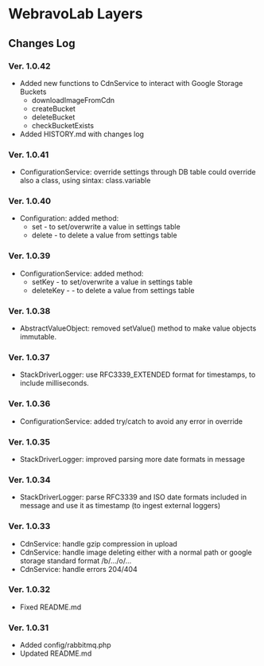 # WebravoLab Layers

## Changes Log

### Ver. 1.0.42

* Added new functions to CdnService to interact with Google Storage Buckets
    * downloadImageFromCdn
    * createBucket
    * deleteBucket
    * checkBucketExists
* Added HISTORY.md with changes log
 
### Ver. 1.0.41

* ConfigurationService: override settings through DB table could override also a class, using sintax: class.variable

### Ver. 1.0.40

* Configuration: added method:
    * set - to set/overwrite a value in settings table
    * delete - to delete a value from settings table
   
### Ver. 1.0.39

* ConfigurationService: added method:
    * setKey - to set/overwrite a value in settings table
    * deleteKey - - to delete a value from settings table

### Ver. 1.0.38

* AbstractValueObject: removed setValue() method to make value objects immutable.

### Ver. 1.0.37

* StackDriverLogger: use RFC3339_EXTENDED format for timestamps, to include milliseconds.

### Ver. 1.0.36

* ConfigurationService: added try/catch to avoid any error in override

### Ver. 1.0.35

* StackDriverLogger: improved parsing more date formats in message

### Ver. 1.0.34

* StackDriverLogger: parse RFC3339 and ISO date formats included in message and use it as timestamp (to ingest external loggers)

### Ver. 1.0.33

* CdnService: handle gzip compression in upload
* CdnService: handle image deleting either with a normal path or google storage standard format /b/.../o/...
* CdnService: handle errors 204/404

### Ver. 1.0.32

* Fixed README.md

### Ver. 1.0.31

* Added config/rabbitmq.php
* Updated README.md

 

 

 



    
   
    


